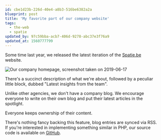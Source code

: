 ```yaml
---
id: cbe1d23b-226d-40e4-a8b3-516be6382a2a
blueprint: post
title: 'My favorite part of our company website'
tags:
  - the-web
  - spatie
updated_by: 97c59bba-acb7-406d-9278-abc37e3f76a9
updated_at: 1560777799
---
```

Some time last year, we released the latest iteration of the [Spatie.be](https://spatie.be) website.

![Our company homepage, screenshot taken on 2019-06-17](/media/spatie-be-latest-insights.jpg)

There's a succinct description of what we're about, followed by a peculiar little block, dubbed "Latest insights from the team".

Unlike other agencies, we don't have a company blog. We encourage everyone to write on their own blog and put their latest articles in the spotlight.

Everyone keeps ownership of their content.

There's nothing fancy backing this feature, blog entries are synced via RSS. If you're interested in implementing something similar in PHP, our source code is available on [GitHub](https://github.com/spatie/spatie.be/blob/0b4f40e0121c064be057f04b2c30a263f33f0c6d/app/Console/Commands/ImportInsights.php).